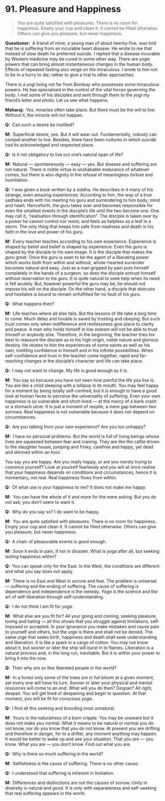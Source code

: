 # 91. Pleasure and Happiness

>You are quite satisfied with pleasures. There is no room for happiness. Empty your cup and clean it. It cannot be filled otherwise. Others can give you pleasure, but never happiness.

**Questioner:**&ensp;A friend of mine, a young man of about twenty-five, was told that he is suffering from an 
incurable heart disease. He wrote to me that instead of slow death he preferred suicide. I replied that a disease incurable by Western medicine may be cured in some other way. There are 
<span data-tippy-content="One who practices <em>yoga</em>.">yogi</span>c powers that can bring almost instantaneous changes in the human body. Effects of repeated 
fasting also verge on the miraculous. I wrote to him not to be in a hurry to die; rather to give a trial to 
other approaches.

There is a *yogi* living not far from Bombay who possesses some miraculous powers. He has 
specialised in the control of the vital forces governing the body. I met some of his disciples and sent 
through them to the *yogi* my friend’s letter and photo. Let us see what happens.

**Maharaj:**&ensp;Yes, miracles often take place. But there must be the will to live. Without it, the miracle 
will not happen.

**Q:**&ensp;Can such a desire be instilled? 

**M:**&ensp;Superficial desire, yes. But it will wear out. Fundamentally, nobody can compel another to live. 
Besides, there have been cultures in which suicide had its acknowledged and respected place.

**Q:**&ensp;Is it not obligatory to live out one’s natural span of life?

**M:**&ensp;Natural — spontaneously — easy — yes. But disease and suffering are not natural. There is noble 
virtue in unshakable endurance of whatever comes, but there is also dignity in the refusal of
meaningless torture and humiliation.

**Q:**&ensp;I was given a book written by a <span data-tippy-content="The realised person, one who has attained perfection.">siddha</span>. He describes in it many of his strange, even amazing
experiences. According to him, the way of a true <span data-tippy-content="Spiritual aspirant.">sadhaka</span> ends with his meeting his <span data-tippy-content="Spiritual teacher, preceptor.">guru</span> and 
surrendering to him body, mind and heart. Henceforth, the *guru* takes over and becomes 
responsible for even the smallest events in the disciple’s life until the two become one. One may call it, 
“realisation through identification”. The disciple is taken over by a power he cannot control nor resist, 
and feels as helpless as a leaf in a storm. The only thing that keeps him safe from madness and 
death is his faith in the love and power of his *guru*.

**M:**&ensp;Every teacher teaches according to his own experience. Experience is shaped by belief and 
belief is shaped by experience. Even the *guru* is shaped by the disciple to his own image. It is the 
disciple that makes the *guru* great. Once the *guru* is seen to be the agent of a liberating power 
which works both from within and without, whole-hearted surrender becomes natural and easy. Just as a man gripped by pain puts himself completely in the hands of a surgeon, so does the disciple 
entrust himself without reservation to his *guru*. It is quite natural to seek help when its need is felt 
acutely. But, however powerful the *guru* may be, he should not impose his will on the disciple. On 
the other hand, a disciple that distrusts and hesitates is bound to remain unfulfilled for no fault of his 
*guru*.

**Q:**&ensp;What happens then?

**M:**&ensp;Life teaches where all else fails. But the lessons of life take a long time to come. Much delay and trouble is saved by trusting and obeying. But such trust comes only when indifference and restlessness give place to clarity and peace. A man who holds himself in low esteem will not be able to trust himself or anybody else. Therefore, in the beginning, the teacher tries his best to reässure the disciple as to his high origin, noble nature and glorious destiny. He relates to him the experiences of some saints as well as his own, instilling confidence in himself and in his infinite possibilities. When self-confidence and trust in the teacher come together, rapid and far-reaching changes in the disciple’s character and life can take place.

**Q:**&ensp;I may not want to change. My life is good enough as it is.

**M:**&ensp;You say so because you have not seen how painful the life you live is. You are like a child 
sleeping with a lollipop in its mouth. You may feel happy for a moment by being totally self-centred, 
but it is enough to have a good look at human faces to perceive the universality of suffering. Even 
your own happiness is so vulnerable and short-lived — at the mercy of a bank crash or a stomach 
ulcer. It is just a moment of respite, a mere gap between two sorrows. Real happiness is not 
vulnerable because it does not depend on circumstances.

**Q:**&ensp;Are you talking from your own experience? Are you too unhappy?

**M:**&ensp;I have no personal problems. But the world is full of living beings whose lives are squeezed 
between fear and craving. They are like the cattle driven to the slaughter house, jumping and frisky, 
carefree and happy, yet dead and skinned within an hour.

You say you are happy. Are you really happy, or are you merely trying to convince yourself? Look at 
yourself fearlessly and you will at once realise that your happiness depends on conditions and 
circumstances, hence it is momentary, not real. Real happiness flows from within.

**Q:**&ensp;Of what use is your happiness to me? It does not make me happy.

**M:**&ensp;You can have the whole of it and more for the mere asking. But you do not ask; you don’t seem 
to want it.

**Q:**&ensp;Why do you say so? I do want to be happy.

**M:**&ensp;You are quite satisfied with pleasures. There is no room for happiness. Empty your cup and 
clean it. It cannot be filled otherwise. Others can give you pleasure, but never happiness.

**Q:**&ensp;A chain of pleasurable events is good enough.

**M:**&ensp;Soon it ends in pain, if not in disaster. What is <span data-tippy-content="One of the six systems of the Hindu philosophy (from <em>yoj</em>, to yoke or join). <em>Yoga</em> teaches the means by which the individual spirit (<em>jivatma</em>) can be joined or united with the universal spirit (<em>Paramatma</em>).">yoga</span> after all, but seeking lasting happiness within?

**Q:**&ensp;You can speak only for the East. In the West, the conditions are different and what you say 
does not apply.

**M:**&ensp;There is no East and West in sorrow and fear. The problem is universal — suffering and the 
ending of suffering. The cause of suffering is dependence and independence is the remedy. *Yoga* is 
the science and the art of self-liberation through self-understanding.

**Q:**&ensp;I do not think I am fit for *yoga*.

**M:**&ensp;What else are you fit for? All your going and coming, seeking pleasure, loving and hating — all 
this shows that you struggle against limitations, self-imposed or accepted. In your ignorance you 
make mistakes and cause pain to yourself and others, but the urge is there and shall not be denied. 
The same urge that seeks birth, happiness and death shall seek understanding and liberation. It is 
like a spark in a cargo of cotton. You may not know about it, but sooner or later the ship will 
burst in to flames. Liberation is a natural process and, in the long run, inevitable. But it is within your 
power to bring it into the now.

**Q:**&ensp;Then why are so few liberated people in the world?

**M:**&ensp;In a forest only some of the trees are in full bloom at a given moment, yet every one will have its 
turn. Sooner or later your physical and mental resources will come to an end. What will you do then? 
Despair? All right, despair. You will get tired of despairing and begin to question. At that moment, 
you will be fit for conscious *yoga*.

**Q:**&ensp;I find all this seeking and brooding most unnatural.

**M:**&ensp;Yours is the naturalness of a born cripple. You may be unaware but it does not make you 
normal. What it means to be natural or normal you do not know, nor do you know that you do not 
know. 
At present you are drifting and therefore in danger, for to a drifter, any moment anything may 
happen. It would be better to wake up and see your situation. That you *are* — you know. What you 
are — you don’t know. Find out what you are.

**Q:**&ensp;Why is there so much suffering in the world?

**M:**&ensp;Selfishness is the cause of suffering. There is no other cause.

**Q:**&ensp;I understood that suffering is inherent in limitation.

**M:**&ensp;Differences and distinctions are not the causes of sorrow. Unity in diversity is natural and good. 
It is only with separateness and self-seeking that real suffering appears in the world.


<script>
export default {
  props: ["slot-key"],
  mounted () {
    tippy("[data-tippy-content]", {allowHTML: true});
  }
}
</script>